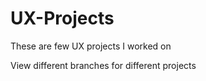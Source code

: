# UX-Projects
These are few UX projects I worked on

View different branches for different projects
